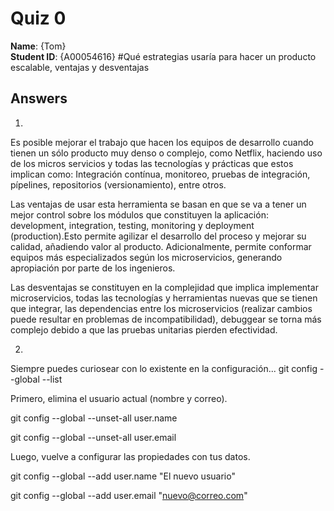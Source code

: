 # Quiz 0

**Name**: {Tom}  
**Student ID**: {A00054616}
#Qué estrategias usaría para hacer un producto escalable, ventajas y desventajas

## Answers

1.  
Es posible mejorar el trabajo que hacen los equipos de desarrollo cuando tienen un sólo producto muy denso o complejo, como Netflix, haciendo uso de los micros servicios y todas las tecnologías y prácticas que estos implican como: Integración contínua, monitoreo, pruebas de integración, pípelines, repositorios (versionamiento), entre otros.


Las ventajas de usar esta herramienta se basan en que se va a tener un mejor control sobre los módulos que constituyen la aplicación: development, integration, testing, monitoring y deployment (production).Esto permite agilizar el desarrollo del proceso y mejorar su calidad, añadiendo valor al producto. Adicionalmente, permite conformar equipos más especializados según los microservicios, generando apropiación por parte de los ingenieros.

Las desventajas se constituyen en la complejidad que implica implementar microservicios, todas las tecnologías y herramientas nuevas que se tienen que integrar, las dependencias entre los microservicios (realizar cambios puede resultar en problemas de incompatibilidad), debuggear se torna más complejo debido a que las pruebas unitarias pierden efectividad.

2. 
Siempre puedes curiosear con lo existente en la configuración...
git config --global --list
 
Primero, elimina el usuario actual (nombre y correo).


git config --global --unset-all user.name

git config --global --unset-all user.email
 
Luego, vuelve a configurar las propiedades con tus datos.


git config --global --add user.name "El nuevo usuario"

git config --global --add user.email "nuevo@correo.com"
